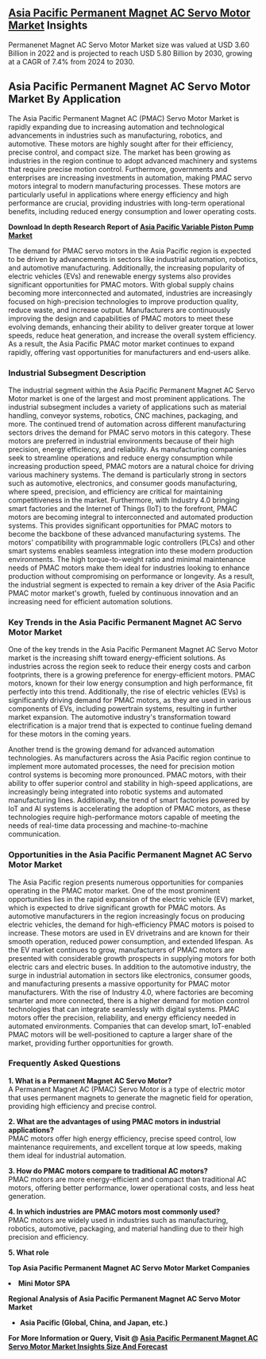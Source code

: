 <h2><a href="https://www.verifiedmarketreports.com/download-sample/?rid=371930&amp;utm_source=Github-Feb&amp;utm_medium=219" target="_blank">Asia Pacific Permanent Magnet AC Servo Motor Market</a> Insights</h2><p>Permanenet Magnet AC Servo Motor Market size was valued at USD 3.60 Billion in 2022 and is projected to reach USD 5.80 Billion by 2030, growing at a CAGR of 7.4% from 2024 to 2030.</p><p><h2>Asia Pacific Permanent Magnet AC Servo Motor Market By Application</h2> <p>The Asia Pacific Permanent Magnet AC (PMAC) Servo Motor Market is rapidly expanding due to increasing automation and technological advancements in industries such as manufacturing, robotics, and automotive. These motors are highly sought after for their efficiency, precise control, and compact size. The market has been growing as industries in the region continue to adopt advanced machinery and systems that require precise motion control. Furthermore, governments and enterprises are increasing investments in automation, making PMAC servo motors integral to modern manufacturing processes. These motors are particularly useful in applications where energy efficiency and high performance are crucial, providing industries with long-term operational benefits, including reduced energy consumption and lower operating costs. <p><strong>Download In depth Research Report of <a href="https://www.verifiedmarketreports.com/download-sample/?rid=236118&amp;utm_source=Pulse-Dec&amp;utm_medium=219" target="_blank">Asia Pacific Variable Piston Pump Market</a></strong></p> The demand for PMAC servo motors in the Asia Pacific region is expected to be driven by advancements in sectors like industrial automation, robotics, and automotive manufacturing. Additionally, the increasing popularity of electric vehicles (EVs) and renewable energy systems also provides significant opportunities for PMAC motors. With global supply chains becoming more interconnected and automated, industries are increasingly focused on high-precision technologies to improve production quality, reduce waste, and increase output. Manufacturers are continuously improving the design and capabilities of PMAC motors to meet these evolving demands, enhancing their ability to deliver greater torque at lower speeds, reduce heat generation, and increase the overall system efficiency. As a result, the Asia Pacific PMAC motor market continues to expand rapidly, offering vast opportunities for manufacturers and end-users alike.</p> <h3>Industrial Subsegment Description</h3> <p>The industrial segment within the Asia Pacific Permanent Magnet AC Servo Motor market is one of the largest and most prominent applications. The industrial subsegment includes a variety of applications such as material handling, conveyor systems, robotics, CNC machines, packaging, and more. The continued trend of automation across different manufacturing sectors drives the demand for PMAC servo motors in this category. These motors are preferred in industrial environments because of their high precision, energy efficiency, and reliability. As manufacturing companies seek to streamline operations and reduce energy consumption while increasing production speed, PMAC motors are a natural choice for driving various machinery systems. The demand is particularly strong in sectors such as automotive, electronics, and consumer goods manufacturing, where speed, precision, and efficiency are critical for maintaining competitiveness in the market. Furthermore, with Industry 4.0 bringing smart factories and the Internet of Things (IoT) to the forefront, PMAC motors are becoming integral to interconnected and automated production systems. This provides significant opportunities for PMAC motors to become the backbone of these advanced manufacturing systems. The motors' compatibility with programmable logic controllers (PLCs) and other smart systems enables seamless integration into these modern production environments. The high torque-to-weight ratio and minimal maintenance needs of PMAC motors make them ideal for industries looking to enhance production without compromising on performance or longevity. As a result, the industrial segment is expected to remain a key driver of the Asia Pacific PMAC motor market's growth, fueled by continuous innovation and an increasing need for efficient automation solutions.</p> <h3>Key Trends in the Asia Pacific Permanent Magnet AC Servo Motor Market</h3> <p>One of the key trends in the Asia Pacific Permanent Magnet AC Servo Motor market is the increasing shift toward energy-efficient solutions. As industries across the region seek to reduce their energy costs and carbon footprints, there is a growing preference for energy-efficient motors. PMAC motors, known for their low energy consumption and high performance, fit perfectly into this trend. Additionally, the rise of electric vehicles (EVs) is significantly driving demand for PMAC motors, as they are used in various components of EVs, including powertrain systems, resulting in further market expansion. The automotive industry's transformation toward electrification is a major trend that is expected to continue fueling demand for these motors in the coming years.</p> <p>Another trend is the growing demand for advanced automation technologies. As manufacturers across the Asia Pacific region continue to implement more automated processes, the need for precision motion control systems is becoming more pronounced. PMAC motors, with their ability to offer superior control and stability in high-speed applications, are increasingly being integrated into robotic systems and automated manufacturing lines. Additionally, the trend of smart factories powered by IoT and AI systems is accelerating the adoption of PMAC motors, as these technologies require high-performance motors capable of meeting the needs of real-time data processing and machine-to-machine communication.</p> <h3>Opportunities in the Asia Pacific Permanent Magnet AC Servo Motor Market</h3> <p>The Asia Pacific region presents numerous opportunities for companies operating in the PMAC motor market. One of the most prominent opportunities lies in the rapid expansion of the electric vehicle (EV) market, which is expected to drive significant growth for PMAC motors. As automotive manufacturers in the region increasingly focus on producing electric vehicles, the demand for high-efficiency PMAC motors is poised to increase. These motors are used in EV drivetrains and are known for their smooth operation, reduced power consumption, and extended lifespan. As the EV market continues to grow, manufacturers of PMAC motors are presented with considerable growth prospects in supplying motors for both electric cars and electric buses. In addition to the automotive industry, the surge in industrial automation in sectors like electronics, consumer goods, and manufacturing presents a massive opportunity for PMAC motor manufacturers. With the rise of Industry 4.0, where factories are becoming smarter and more connected, there is a higher demand for motion control technologies that can integrate seamlessly with digital systems. PMAC motors offer the precision, reliability, and energy efficiency needed in automated environments. Companies that can develop smart, IoT-enabled PMAC motors will be well-positioned to capture a larger share of the market, providing further opportunities for growth.</p> <h3>Frequently Asked Questions</h3> <p><strong>1. What is a Permanent Magnet AC Servo Motor?</strong><br> A Permanent Magnet AC (PMAC) Servo Motor is a type of electric motor that uses permanent magnets to generate the magnetic field for operation, providing high efficiency and precise control.</p> <p><strong>2. What are the advantages of using PMAC motors in industrial applications?</strong><br> PMAC motors offer high energy efficiency, precise speed control, low maintenance requirements, and excellent torque at low speeds, making them ideal for industrial automation.</p> <p><strong>3. How do PMAC motors compare to traditional AC motors?</strong><br> PMAC motors are more energy-efficient and compact than traditional AC motors, offering better performance, lower operational costs, and less heat generation.</p> <p><strong>4. In which industries are PMAC motors most commonly used?</strong><br> PMAC motors are widely used in industries such as manufacturing, robotics, automotive, packaging, and material handling due to their high precision and efficiency.</p> <p><strong>5. What role</p><p><strong>Top Asia Pacific Permanent Magnet AC Servo Motor Market Companies</strong></p><div data-test-id=""><p><li>Mini Motor SPA</li></p><div><strong>Regional Analysis of&nbsp;Asia Pacific Permanent Magnet AC Servo Motor Market</strong></div><ul><li dir="ltr"><p dir="ltr">Asia Pacific (Global, China, and Japan, etc.)</p></li></ul><p><strong>For More Information or Query, Visit @&nbsp;</strong><strong><a href="https://www.verifiedmarketreports.com/product/permanent-magnet-ac-servo-motor-market/?utm_source=Github-Feb&amp;utm_medium=219" target="_blank">Asia Pacific Permanent Magnet AC Servo Motor Market Insights Size And Forecast</a></strong></p></div><h2>&nbsp;</h2><div data-test-id="">&nbsp;</div>
